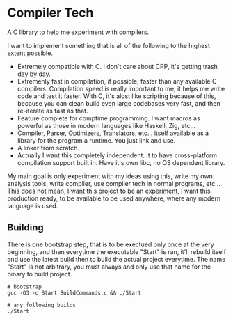 # Compiler Tech

A C library to help me experiment with compilers.

I want to implement something that is all of the following to the highest extent possible.

- Extremely compatible with C. I don't care about CPP, it's getting trash day by day.
- Extremenly fast in compilation, if possible, faster than any available C compilers.
  Compilation speed is really important to me, it helps me write code and test it faster.
  With C, it's alost like scripting because of this, because you can clean build even large
  codebases very fast, and then re-iterate as fast as that.
- Feature complete for comptime programming. I want macros as powerful as those in modern languages
  like Haskell, Zig, etc...
- Compiler, Parser, Optimizers, Translators, etc... itself available as a library for the program
  a runtime. You just link and use.
- A linker from scratch.
- Actually I want this completely independent. It to have cross-platform compilation support
  built in. Have it's own libc, no OS dependent library.

My main goal is only experiment with my ideas using this, write my own analysis tools, write compiler,
use compiler tech in normal programs, etc... This does not mean, I want this project to be an experiment,
I want this production ready, to be available to be used anywhere, where any modern language is used.

## Building

There is one bootstrap step, that is to be exectued only once at the very beginning,
and then everytime the executable "Start" is ran, it'll rebuild itself and use the latest
build then to build the actual project everytime. The name "Start" is not arbitrary, you must
always and only use that name for the binary to build project.

```
# bootstrap
gcc -O3 -o Start BuildCommands.c && ./Start

# any following builds
./Start
```
